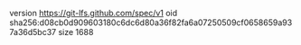version https://git-lfs.github.com/spec/v1
oid sha256:d08cb0d909603180c6dc6d80a36f82fa6a07250509cf0658659a937a36d5bc37
size 1688
